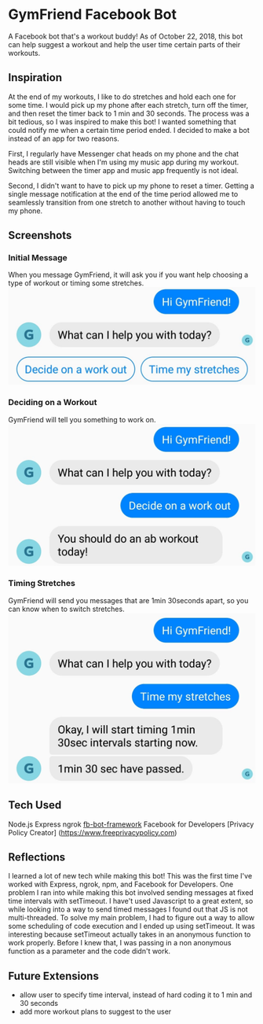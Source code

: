 # GymFriend Facebook Bot

A Facebook bot that's a workout buddy! As of October 22, 2018, this bot can help suggest a workout and help the user time certain parts of their workouts.

## Inspiration

At the end of my workouts, I like to do stretches and hold each one for some time. I would pick up my phone after each stretch, turn off the timer, and then reset the timer back to 1 min and 30 seconds. The process was a bit tedious, so I was inspired to make this bot! I wanted something that could notify me when a certain time period ended. I decided to make a bot instead of an app for two reasons.

First, I regularly have Messenger chat heads on my phone and the chat heads are still visible when I'm using my music app during my workout. Switching between the timer app and music app frequently is not ideal.

Second, I didn't want to have to pick up my phone to reset a timer. Getting a single message notification at the end of the time period allowed me to seamlessly transition from one stretch to another without having to touch my phone.

## Screenshots

### Initial Message
When you message GymFriend, it will ask you if you want help choosing a type of workout or timing some stretches.
![Screenshot](https://raw.githubusercontent.com/tranjocelyn/gym-friend/master/img/GymFriend_Prompt.jpg)

### Deciding on a Workout
GymFriend will tell you something to work on.
![Screenshot](https://raw.githubusercontent.com/tranjocelyn/gym-friend/master/img/GymFriend_1.jpg)

### Timing Stretches
GymFriend will send you messages that are 1min 30seconds apart, so you can know when to switch stretches.
![Screenshot](https://raw.githubusercontent.com/tranjocelyn/gym-friend/master/img/GymFriend_2.jpg)

## Tech Used

Node.js
Express
ngrok
[fb-bot-framework](https://www.npmjs.com/package/fb-bot-framework)
Facebook for Developers
[Privacy Policy Creator] (https://www.freeprivacypolicy.com)

## Reflections

I learned a lot of new tech while making this bot! This was the first time I've worked with Express, ngrok, npm, and Facebook for Developers. One problem I ran into while making this bot involved sending messages at fixed time intervals with setTimeout. I have't used Javascript to a great extent, so while looking into a way to send timed messages I found out that JS is not multi-threaded. To solve my main problem, I had to figure out a way to allow some scheduling of code execution and I ended up using setTimeout. It was interesting because setTimeout actually takes in an anonymous function to work properly. Before I knew that, I was passing in a non anonymous function as a parameter and the code didn't work.

## Future Extensions

- allow user to specify time interval, instead of hard coding it to 1 min and 30 seconds
- add more workout plans to suggest to the user
